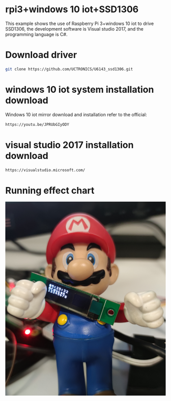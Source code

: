 # rpi3+windows 10 iot+SSD1306
This example shows the use of Raspberry Pi 3+windows 10 iot to drive SSD1306, 
the development software is Visual studio 2017, and the programming language is C#.


# Download driver
```bash
git clone https://github.com/UCTRONICS/U6143_ssd1306.git
```

# windows 10 iot system installation download
Windows 10 iot mirror download and installation refer to the official:
```bash
https://youtu.be/JPRUbGIyODY
```

# visual studio 2017 installation download
```bash
https://visualstudio.microsoft.com/
```


# Running effect chart
![EasyBehavior](https://github.com/UCTRONICS/pic/blob/master/windows%20iot%200.91oled.png)